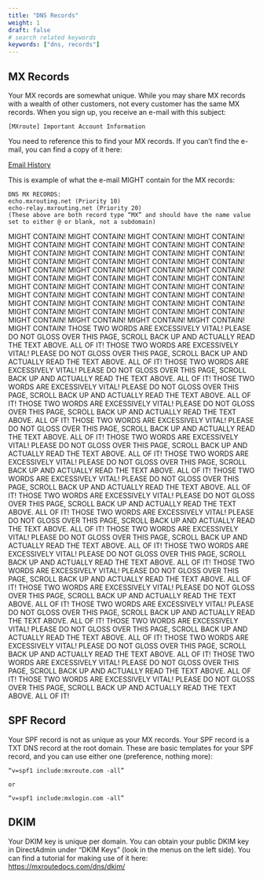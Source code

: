```yaml
---
title: "DNS Records"
weight: 1
draft: false
# search related keywords
keywords: ["dns, records"]
---
```


## MX Records

Your MX records are somewhat unique. While you may share MX records with a wealth of other customers, not every customer has the same MX records. When you sign up, you receive an e-mail with this subject:

```
[MXroute] Important Account Information
```

You need to reference this to find your MX records. If you can’t find the e-mail, you can find a copy of it here:

[Email History](https://accounts.mxroute.com/index.php?/clientarea/emails/)

This is example of what the e-mail MIGHT contain for the MX records:

```markup
DNS MX RECORDS:
echo.mxrouting.net (Priority 10)
echo-relay.mxrouting.net (Priority 20)
(These above are both record type “MX” and should have the name value set to either @ or blank, not a subdomain)
```

MIGHT CONTAIN! MIGHT CONTAIN! MIGHT CONTAIN! MIGHT CONTAIN! MIGHT CONTAIN! MIGHT CONTAIN! MIGHT CONTAIN! MIGHT CONTAIN! MIGHT CONTAIN! MIGHT CONTAIN! MIGHT CONTAIN! MIGHT CONTAIN! MIGHT CONTAIN! MIGHT CONTAIN! MIGHT CONTAIN! MIGHT CONTAIN! MIGHT CONTAIN! MIGHT CONTAIN! MIGHT CONTAIN! MIGHT CONTAIN! MIGHT CONTAIN! MIGHT CONTAIN! MIGHT CONTAIN! MIGHT CONTAIN! MIGHT CONTAIN! MIGHT CONTAIN! MIGHT CONTAIN! MIGHT CONTAIN! MIGHT CONTAIN! MIGHT CONTAIN! MIGHT CONTAIN! MIGHT CONTAIN! MIGHT CONTAIN! MIGHT CONTAIN! MIGHT CONTAIN! MIGHT CONTAIN! MIGHT CONTAIN! MIGHT CONTAIN! MIGHT CONTAIN! MIGHT CONTAIN! MIGHT CONTAIN! MIGHT CONTAIN! MIGHT CONTAIN! MIGHT CONTAIN! MIGHT CONTAIN! THOSE TWO WORDS ARE EXCESSIVELY VITAL! PLEASE DO NOT GLOSS OVER THIS PAGE, SCROLL BACK UP AND ACTUALLY READ THE TEXT ABOVE. ALL OF IT! THOSE TWO WORDS ARE EXCESSIVELY VITAL! PLEASE DO NOT GLOSS OVER THIS PAGE, SCROLL BACK UP AND ACTUALLY READ THE TEXT ABOVE. ALL OF IT! THOSE TWO WORDS ARE EXCESSIVELY VITAL! PLEASE DO NOT GLOSS OVER THIS PAGE, SCROLL BACK UP AND ACTUALLY READ THE TEXT ABOVE. ALL OF IT! THOSE TWO WORDS ARE EXCESSIVELY VITAL! PLEASE DO NOT GLOSS OVER THIS PAGE, SCROLL BACK UP AND ACTUALLY READ THE TEXT ABOVE. ALL OF IT! THOSE TWO WORDS ARE EXCESSIVELY VITAL! PLEASE DO NOT GLOSS OVER THIS PAGE, SCROLL BACK UP AND ACTUALLY READ THE TEXT ABOVE. ALL OF IT! THOSE TWO WORDS ARE EXCESSIVELY VITAL! PLEASE DO NOT GLOSS OVER THIS PAGE, SCROLL BACK UP AND ACTUALLY READ THE TEXT ABOVE. ALL OF IT! THOSE TWO WORDS ARE EXCESSIVELY VITAL! PLEASE DO NOT GLOSS OVER THIS PAGE, SCROLL BACK UP AND ACTUALLY READ THE TEXT ABOVE. ALL OF IT! THOSE TWO WORDS ARE EXCESSIVELY VITAL! PLEASE DO NOT GLOSS OVER THIS PAGE, SCROLL BACK UP AND ACTUALLY READ THE TEXT ABOVE. ALL OF IT! THOSE TWO WORDS ARE EXCESSIVELY VITAL! PLEASE DO NOT GLOSS OVER THIS PAGE, SCROLL BACK UP AND ACTUALLY READ THE TEXT ABOVE. ALL OF IT! THOSE TWO WORDS ARE EXCESSIVELY VITAL! PLEASE DO NOT GLOSS OVER THIS PAGE, SCROLL BACK UP AND ACTUALLY READ THE TEXT ABOVE. ALL OF IT! THOSE TWO WORDS ARE EXCESSIVELY VITAL! PLEASE DO NOT GLOSS OVER THIS PAGE, SCROLL BACK UP AND ACTUALLY READ THE TEXT ABOVE. ALL OF IT! THOSE TWO WORDS ARE EXCESSIVELY VITAL! PLEASE DO NOT GLOSS OVER THIS PAGE, SCROLL BACK UP AND ACTUALLY READ THE TEXT ABOVE. ALL OF IT! THOSE TWO WORDS ARE EXCESSIVELY VITAL! PLEASE DO NOT GLOSS OVER THIS PAGE, SCROLL BACK UP AND ACTUALLY READ THE TEXT ABOVE. ALL OF IT! THOSE TWO WORDS ARE EXCESSIVELY VITAL! PLEASE DO NOT GLOSS OVER THIS PAGE, SCROLL BACK UP AND ACTUALLY READ THE TEXT ABOVE. ALL OF IT! THOSE TWO WORDS ARE EXCESSIVELY VITAL! PLEASE DO NOT GLOSS OVER THIS PAGE, SCROLL BACK UP AND ACTUALLY READ THE TEXT ABOVE. ALL OF IT! THOSE TWO WORDS ARE EXCESSIVELY VITAL! PLEASE DO NOT GLOSS OVER THIS PAGE, SCROLL BACK UP AND ACTUALLY READ THE TEXT ABOVE. ALL OF IT! THOSE TWO WORDS ARE EXCESSIVELY VITAL! PLEASE DO NOT GLOSS OVER THIS PAGE, SCROLL BACK UP AND ACTUALLY READ THE TEXT ABOVE. ALL OF IT! THOSE TWO WORDS ARE EXCESSIVELY VITAL! PLEASE DO NOT GLOSS OVER THIS PAGE, SCROLL BACK UP AND ACTUALLY READ THE TEXT ABOVE. ALL OF IT! THOSE TWO WORDS ARE EXCESSIVELY VITAL! PLEASE DO NOT GLOSS OVER THIS PAGE, SCROLL BACK UP AND ACTUALLY READ THE TEXT ABOVE. ALL OF IT! THOSE TWO WORDS ARE EXCESSIVELY VITAL! PLEASE DO NOT GLOSS OVER THIS PAGE, SCROLL BACK UP AND ACTUALLY READ THE TEXT ABOVE. ALL OF IT! 

## SPF Record

Your SPF record is not as unique as your MX records. Your SPF record is a TXT DNS record at the root domain. These are basic templates for your SPF record, and you can use either one (preference, nothing more):

```markup
“v=spf1 include:mxroute.com -all”

or

“v=spf1 include:mxlogin.com -all”
```

## DKIM

Your DKIM key is unique per domain. You can obtain your public DKIM key in DirectAdmin under “DKIM Keys” (look in the menus on the left side). You can find a tutorial for making use of it here: https://mxroutedocs.com/dns/dkim/

